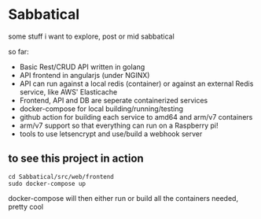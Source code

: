 # Sabbatical
 some stuff i want to explore, post or mid sabbatical

so far:
 - Basic Rest/CRUD API written in golang
 - API frontend in angularjs (under NGINX)
 - API can run against a local redis (container) or against an external Redis service, like AWS' Elasticache
 - Frontend, API and DB are seperate containerized services
 - docker-compose for local building/running/testing
 - github action for building each service to amd64 and arm/v7 containers
 - arm/v7 support so that everything can run on a Raspberry pi!
 - tools to use letsencrypt and use/build a webhook server

## to see this project in action
```shell
cd Sabbatical/src/web/frontend
sudo docker-compose up
```
docker-compose will then either run or build all the containers needed, pretty cool
